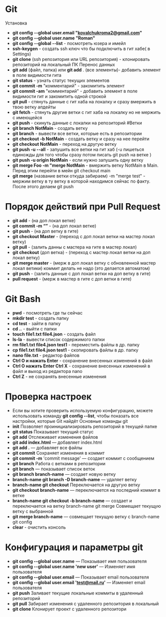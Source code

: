 # Git

Установка
* **git config** **--global user.email "kovalchukroma2@gmail.com"**
* **git config** **--global user.name "Roman"**
* **git config** **--global --list** - посмотреть юзера и имейл
* **ssh-keygen** - создать ssh ключ что бы подключить в гит хабе( в Settings) 
* **git clone** (ssh репозитория или URL репозитория) - клонировать репозиторий на локальный ПК
Перенос данных
* **git add** (файл, папка) или **git add** . (все элементы)- добавить элемент в поле видимости гита
* **git status** - узнать статус текущих элементов
* **git commit -m** "комментарий" - закомитить элемент
* **git commit -am** "комментарий" - добавить элемент в поле видимости гит и закомитить одной строкой
* **git pull** - стянуть данные с гит хаба на локалку и сразу вмержить в твою ветку апдейты
* **git fetch** - стянуть другие ветки с гит хаба на локалку но не мержить с имеющейся
* **git push** - скинуть данные с локалки на репозиторий
#Ветки
* **git branch NotMain** - создать ветку
* **git branch** - вывести все ветки, которые есть в репозитории
* **git checkout -b NotMain** - создать ветку и сразу на нее перейти
* **git checkout NotMain** - переход на другую ветку
* **git push -u --all** -  запушить все ветки на гит хаб (-u пишеться единожды для того чтобы сразу потом писать git push на ветке )
* **git push -u origin NotMain** - если нужно запушить одну ветку
* **git merge Foo -m "merge NotMain** - вмержить ветку NotMain в Main. Перед этим перейти в мейн git checkout main
* **git merge** (название ветки откуда забираем) -m "merge test" - мержим ветку в ту ветку в которой находимся сейчас по факту. После этого делаем git push
# Порядок действий при **Pull Request**
* **git add** - (на доп локал ветке)
* **git commit -m “”** - (на доп локал ветке)
* **git push** - (на доп ветку в гите)
* **git checkout Master** - (переход с доп локал ветки на мастер локал ветку)
* **git pull** - (залить данны с мастера на гите в мастер локал)
* **git checkout** (доп ветка) - (переход с мастер локал ветки на доп локал ветку)
* **git merge master** - (мерж в доп локал ветку с обновленной мастер локал ветики) 
коммит делать не надо (это делается автоматом)
* **git push** - (залить данные с доп локал ветки на доп ветку в гите)
* **pull request** - (мерж в мастер в гите с доп ветки в гите) 
# Git Bash
* **pwd** - посмотреть где ты сейчас
* **mkdir test** - создать папку
* **cd test** - зайти в папку
* **cd ..** - выйти с папки
* **touch file1.txt file4.json** - создать файл
* **ls-la** - вывести список содержимого папки
* **rm file1.txt file4.json test1** - переместить файлы в др. папку
* **cp file1.txt file4.json test1** - скопировать файлы в др. папку
* **nano file.txt** - редактор файлов 
* **Ctrl  O  и нажать Enter** - сохранение внесенных изменений в файл
* **Ctrl  O нажать Enter Ctrl  X** - сохранение внесенных изменений в файл и выход из редактора nano
* **Ctrl  Z** - не сохранять внесенные изменения

# Проверка настроек
* Если вы хотите проверить используемую конфигурацию, можете использовать команду **git config --list**, чтобы показать все настройки, которые Git найдёт
Основные команды git 
* **init** Позволяет проинициализировать репозиторий в текущей папке
* **git status** Показывает текущий статус 
* **git add** Отслеживает изменения файлов 
* **git add index.html** — добавляет index.html 
* **git add .** — добавляет все файлы 
* **git commit** Сохраняет изменения в коммит 
* **git commit -m** 'commit message' — создает коммит с сообщением 
* **git branch** Работа с ветками в репозитории 
* **git branch** — показывает список веток 
* **git branch branch-name** — создает новую ветку 
* **branch-name git branch -D branch-name** — удаляет ветку
* **branch-name git checkout** Переключается на другую ветку 
* **git checkout branch-name** — переключается на последний коммит в ветке 
* **branch-name git checkout -b branch-name** — создает и переключается на ветку branch-name git merge Совмещает текущую ветку с выбранной
* **git merge branch-name** — совмещает текущую ветку с branch-name git config 
* **clear** - очистить консоль

# Конфигурация и параметры git 
* **git config --global user.name** — Показывает имя пользователя 
* **git config --global user.name 'new user'** — Изменяет имя пользователя 
* **git config --global user.email** — Показывает email пользователя 
* **git config --global user.email 'test@mail.ru'** — Изменяет email пользователя 
* **git push** Заливает текущие локальные коммиты в удаленный репозиторий 
* **git pull** Забирает изменения с удаленного репозитория в локальный 
* **git clone** Клонирует проект с удаленного репозитори
